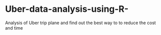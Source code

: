 # Uber-data-analysis-using-R-
Analysis of Uber trip plane and find out the best way to to reduce the cost and time 
